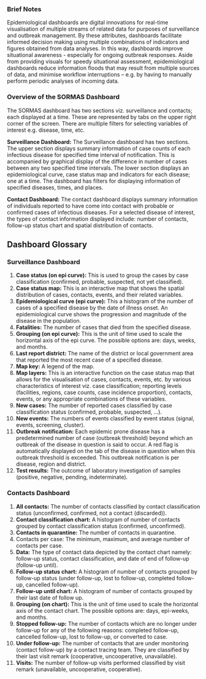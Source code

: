### Brief Notes

Epidemiological dashboards are digital innovations for real-time visualisation of multiple streams of related data for purposes of surveillance and outbreak management. By these attributes, dashboards facilitate informed decision making using multiple combinations of indicators and figures obtained from data analyses. In this way, dashboards improve situational awareness - especially for ongoing outbreak responses. Aside from providing visuals for speedy situational assessment, epidemiological dashboards reduce information floods that may result from multiple sources of data, and minimise workflow interruptions – e.g. by having to manually perform periodic analyses of incoming data.

### Overview of the SORMAS Dashboard

The SORMAS dashboard has two sections viz. surveillance and contacts; each displayed at a time. These are represented by tabs on the upper right corner of the screen. There are multiple filters for selecting variables of interest e.g. disease, time, etc.

**Surveillance Dashboard:** The Surveillance dashboard has two sections. The upper section displays summary information of case counts of each infectious disease for specified time interval of notification. This is accompanied by graphical display of the difference in number of cases between any two specified time intervals. The lower section displays an epidemiological curve, case status map and indicators for each disease; one at a time. The dashboard has filters for displaying information of specified diseases, times, and places.

**Contact Dashboard:** The contact dashboard displays summary information of individuals reported to have come into contact with probable or confirmed cases of infectious diseases. For a selected disease of interest, the types of contact information displayed include: number of contacts, follow-up status chart and spatial distribution of contacts.

## Dashboard Glossary

### Surveillance Dashboard

1.	**Case status (on epi curve):** This is used to group the cases by case classification (confirmed, probable, suspected, not yet classified).
2.	**Case status map:** This is an interactive map that shows the spatial distribution of cases, contacts, events, and their related variables.
3.	**Epidemiological curve (epi curve):** This a histogram of the number of cases of a specified disease by the date of illness onset. An epidemiological curve shows the progression and magnitude of the disease in the population.
4.	**Fatalities:** The number of cases that died from the specified disease. 
5.	**Grouping (on epi curve):** This is the unit of time used to scale the horizontal axis of the epi curve. The possible options are: days, weeks, and months. 
6.	**Last report district:** The name of the district or local government area that reported the most recent case of a specified disease. 
7.	**Map key:** A legend of the map. 
8.	**Map layers:** This is an interactive function on the case status map that allows for the visualisation of cases, contacts, events, etc. by various characteristics of interest viz. case classification; reporting levels (facilities, regions, case counts, case incidence proportion), contacts, events, or any appropriate combinations of these variables.
9.	**New cases:** The number of reported cases classified by case classification status (confirmed, probable, suspected, ...).
10.	**New events:** The numbers of events classified by event status (signal, events, screening, cluster).
11. **Outbreak notification:** Each epidemic prone disease has a predetermined number of case (outbreak threshold) beyond which an outbreak of the disease in question is said to occur. A red flag is automatically displayed on the tab of the disease in question when this outbreak threshold is exceeded. This outbreak notification is per disease, region and district.
12.	**Test results:** The outcome of laboratory investigation of samples (positive, negative, pending, indeterminate).

### Contacts Dashboard

1.	**All contacts:** The number of contacts classified by contact classification status (unconfirmed, confirmed, not a contact (discarded)).
2.	**Contact classification chart:** A histogram of number of contacts grouped by contact classification status (confirmed, unconfirmed).
3.	**Contacts in quarantine:** The number of contacts in quarantine. 
4.	Contacts per case: The minimum, maximum, and average number of contacts per case. 
5.	**Data:** The type of contact data depicted by the contact chart namely: follow-up status, contact classification, and date of end of follow-up (follow-up until).
6.	**Follow-up status chart:** A histogram of number of contacts grouped by follow-up status (under follow-up, lost to follow-up, completed follow-up, cancelled follow-up).
7.	**Follow-up until chart:** A histogram of number of contacts grouped by their last date of follow up.
8.	**Grouping (on chart):** This is the unit of time used to scale the horizontal axis of the contact chart.
The possible options are: days, epi-weeks, and months. 
9.	**Stopped follow-up:** The number of contacts which are no longer under follow-up for any of the following reasons: completed follow-up, cancelled follow-up, lost to follow-up, or converted to case.
10.	**Under follow-up:** The number of contacts that are under monitoring (contact follow-up) by a contact tracing team. They are classified by their last visit remark (cooperative, uncooperative, unavailable).
11.	**Visits:** The number of follow-up visits performed classified by visit remark (unavailable, uncooperative, cooperative).
